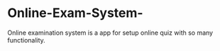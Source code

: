 # Online-Exam-System-
Online examination system is a app for setup online quiz with so many functionality.
